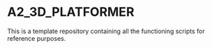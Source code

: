 # A2_3D_PLATFORMER
This is a template repository containing all the functioning scripts for reference purposes.
